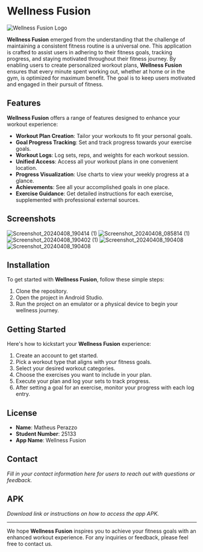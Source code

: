 # Wellness Fusion

![Wellness Fusion Logo](https://github.com/MatheusPzz/WellnessFusion/assets/110614194/977392af-a51f-4b46-9c6f-cef3e5712802 "Wellness Fusion Logo")

**Wellness Fusion** emerged from the understanding that the challenge of maintaining a consistent fitness routine is a universal one. This application is crafted to assist users in adhering to their fitness goals, tracking progress, and staying motivated throughout their fitness journey. By enabling users to create personalized workout plans, **Wellness Fusion** ensures that every minute spent working out, whether at home or in the gym, is optimized for maximum benefit. The goal is to keep users motivated and engaged in their pursuit of fitness.

## Features

**Wellness Fusion** offers a range of features designed to enhance your workout experience:

- **Workout Plan Creation**: Tailor your workouts to fit your personal goals.
- **Goal Progress Tracking**: Set and track progress towards your exercise goals.
- **Workout Logs**: Log sets, reps, and weights for each workout session.
- **Unified Access**: Access all your workout plans in one convenient location.
- **Progress Visualization**: Use charts to view your weekly progress at a glance.
- **Achievements**: See all your accomplished goals in one place.
- **Exercise Guidance**: Get detailed instructions for each exercise, supplemented with professional external sources.

## Screenshots

![Screenshot_20240408_190414 (1)](https://github.com/MatheusPzz/WellnessFusion/assets/110614194/f3a2d392-41d4-41da-85b5-6fb3b3ca6c18)
![Screenshot_20240408_085814 (1)](https://github.com/MatheusPzz/WellnessFusion/assets/110614194/3e5b242d-8ad2-4187-b6fd-4d31a5676f19)
![Screenshot_20240408_190402 (1)](https://github.com/MatheusPzz/WellnessFusion/assets/110614194/0837efab-5fdd-460f-9cb7-60e7c8ba6d38)
![Screenshot_20240408_190408](https://github.com/MatheusPzz/WellnessFusion/assets/110614194/958ebcb0-c939-428f-afde-ec85ccf55f94)
![Screenshot_20240408_190408](https://github.com/MatheusPzz/WellnessFusion/assets/110614194/3bd8546d-893f-44cd-b00a-bd375a5318b4)

 
## Installation

To get started with **Wellness Fusion**, follow these simple steps:

1. Clone the repository.
2. Open the project in Android Studio.
3. Run the project on an emulator or a physical device to begin your wellness journey.

## Getting Started

Here's how to kickstart your **Wellness Fusion** experience:

1. Create an account to get started.
2. Pick a workout type that aligns with your fitness goals.
3. Select your desired workout categories.
4. Choose the exercises you want to include in your plan.
5. Execute your plan and log your sets to track progress.
6. After setting a goal for an exercise, monitor your progress with each log entry.

## License

- **Name**: Matheus Perazzo
- **Student Number**: 25133
- **App Name**: Wellness Fusion

## Contact

_Fill in your contact information here for users to reach out with questions or feedback._

## APK

_Download link or instructions on how to access the app APK._

---

We hope **Wellness Fusion** inspires you to achieve your fitness goals with an enhanced workout experience. For any inquiries or feedback, please feel free to contact us.
